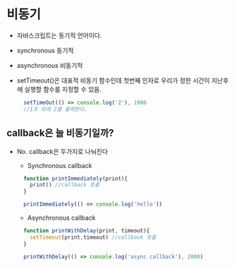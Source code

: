# 비동기

- 자바스크립트는 동기적 언어이다.

-  synchronous 동기적
- asynchronous 비동기적

- setTimeout()은 대표적 비동기 함수인데 첫번째 인자로 우리가 정한 시간이 지난후에 실행할 함수를 지정할 수 있음.

    ```js
      setTimeOut(() => console.log('2'), 1000
      //1초 뒤에 2를 출력한다.
    ```

## callback은 늘 비동기일까?

 - No. callback은 두가지로 나눠진다

    - Synchronous callback

    ```js
      function printImmediately(print){
        print() //callback 호출
      }

      printImmediately(() => console.log('hello'))
    ```

    - Asynchronous callback

    ```js
      function printWithDelay(print, timeout){
        setTimeout(print,timeout) //callback 호출
      }

      printWithDelay(() => console.log('async callback'), 2000)
    ```

